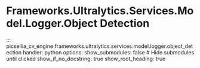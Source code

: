# Frameworks.Ultralytics.Services.Model.Logger.Object Detection

::: picsellia_cv_engine.frameworks.ultralytics.services.model.logger.object_detection
    handler: python
    options:
        show_submodules: false  # Hide submodules until clicked
        show_if_no_docstring: true
        show_root_heading: true
